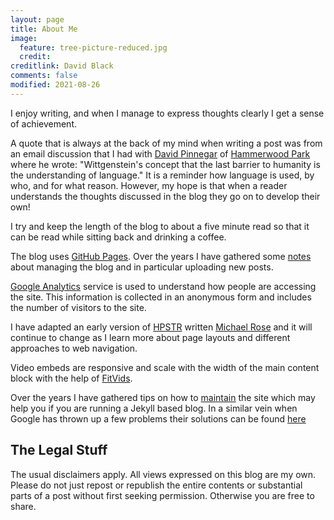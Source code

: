 ```yaml
---
layout: page
title: About Me
image:
  feature: tree-picture-reduced.jpg
  credit:
creditlink: David Black
comments: false
modified: 2021-08-26
---
```


I enjoy writing, and when I manage to express thoughts clearly I get a sense of achievement.

A quote that is always at the back of my mind when writing a post was from an email discussion that I had with [David Pinnegar](https://www.ft.com/content/79c7c444-a788-11e8-926a-7342fe5e173f) of [Hammerwood Park](https://www.hammerwoodpark.co.uk/) where he wrote: "Wittgenstein's concept that the last barrier to humanity is the understanding of language." It is a reminder how language is used, by who, and for what reason. However, my hope is that when a reader understands the thoughts discussed in the blog they go on to develop their own!

I try and keep the length of the blog to about a five minute read so that it can be read while sitting back and drinking a coffee.

The blog uses [GitHub Pages](https://jekyllrb.com/docs/github-pages/).  Over the years I have gathered some [notes](/assets/md/git-notes) about managing the blog and in particular uploading new posts.

<a href="https://www.google.co.uk/analytics/">Google Analytics</a> service is used to understand how people are accessing the site. This information is collected in an anonymous form and includes the number of visitors to the site.

I have adapted an early version of [HPSTR](https://mademistakes.com/work/hpstr-jekyll-theme/) written [Michael Rose](https://mademistakes.com/about/) and it will continue to change as I learn more about page layouts and different approaches to web navigation.

Video embeds are responsive and scale with the width of the main content block with the help of [FitVids](https://fitvidsjs.com/).

Over the years I have gathered tips on how to [maintain](/assets/md/maintenance) the site which may help you if you are running a Jekyll based blog. In a similar vein when Google has thrown up a few problems their solutions can be found [here](/assets/md/resolved-problems)

<h2>The Legal Stuff</h2>

The usual disclaimers apply. All views expressed on this blog are my own. Please do not just repost or republish the entire contents or substantial parts of a post without first seeking permission. Otherwise you are free to share.
